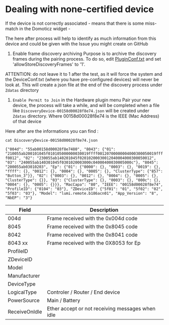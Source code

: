 # Dealing with none-certified device

If the device is not correctly associated - means that there is some miss-match in the Domoticz widget -

The here after process will help to identify as much information from this device and could be given with the Issue you might create on GitHub

1. Enable frame discovery archiving
Purpose is to archive the discovery frames during the pairing process.
To do so, edit [PluginConf.txt](https://github.com/pipiche38/Domoticz-Zigate-Wiki/wiki/PluginConf) and set 'allowStoreDiscoveryFrames' to '1'. 

ATTENTION: do not leave it to 1 after the test, as it will force the system and the DeviceConf.txt (where you have pre-configured devices) will never be look at.
This will create a json file at the end of the discovery process under `Zdatas` directory

1. `Enable Permit to Join` in the Hardware plugin menu
Pair your new device, the process will take a while, and will be completed when a file like  `DiscoveryDevice-00158d00028f8e74.json` will be created under `Zdatas` directory. Where 00158d00028f8e74 is the IEEE (Mac Address) of that device

Here after are the informations you can find : 

`cat DiscoveryDevice-00158d00028f8e74.json`

`{"004d": "55ab00158d00028f8e7480", "8043": {"01": "210055ab200101045f010105000000030019ffff00120700000004000300050019ffff0012", "02": "230055ab140201045f02010200030012040004000300050012", "03": "240055ab140301045f0301020003000c04000400030005000c"}, "8045": "200055ab03010203", "Ep": {"01": {"0000": {}, "0003": {}, "0019": {}, "ffff": {}, "0012": {}, "0004": {}, "0005": {}, "ClusterType": {"857": "Button_3"}}, "02": {"0003": {}, "0012": {}, "0004": {}, "0005": {}, "ClusterType": {}}, "03": {"ClusterType": {}, "0003": {}, "000c": {}, "0004": {}, "0005": {}}}, "MacCapa": "80", "IEEE": "00158d00028f8e74", "ProfileID": {"0104": "03"}, "ZDeviceID": {"5f01": "01", "5f02": "02", "5f03": "03"}, "Model": "lumi.remote.b186acn01", "App_Version": "8", "NbEP": "3"}`

| Field | Description |
| ----- | ----------- |
| 004d  | Frame received with the 0x004d code |
| 8045  | Frame received with the 0x8045 code |
| 8042  | Frame received with the 0x8041 code |
| 8043 xx | Frame received with the 0X8053 for Ep |
| ProfileID | |
| ZDeviceID | |
| Model | |
| Manufacturer | |
| DeviceType   | |
| LogicalType  | Controler / Router / End device |
| PowerSource  | Main / Battery |
| ReceiveOnIdle | Ether accept or not receiving messages when idle |




